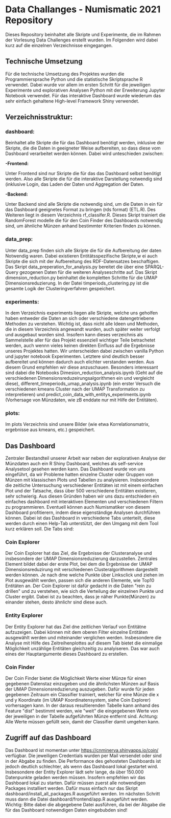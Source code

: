# Data Challanges - Numismatic 2021 Repository
Dieses Repository beinhaltet alle Skripte und Experimente, die im Rahmen der Vorlesung Data Challenges erstellt wurden. Im Folgenden wird dabei kurz auf die einzelnen Verzeichnisse eingegangen.

## Technische Umsetzung
Für die technische Umsetzung des Projektes wurden die Programmiersprache Python und die statistische Skriptsprache R verwendet. Dabei wurde vor allem im ersten Schritt für die jeweiligen Experimente und explorativen Analysen Python mit der Erweiterung Jupyter Notebook verwendet. Für das interaktive Dashboard wurde wiederum das sehr einfach gehaltene High-level Framework Shiny verwendet. 

## Verzeichnisstruktur:

### dashboard:
Beinhaltet alle Skripte die für das Dashboard benötigt werden, inklusive der Skripte, die die Daten in geeigneter Weise aufbereiten, so dass diese vom Dashboard verarbeitet werden können. Dabei wird unteschieden zwischen:

**-Frontend:**

Unter Frontend sind nur Skripte die für das das Dashboard selbst benötigt werden. Also alle Skripte die für die interaktive Darstellung notwendig sind (inklusive Login, das Laden der Daten und Aggregation der Daten.

**-Backend:**

Unter Backend sind alle Skripte die notwendig sind, um die Daten in ein für das Dashboard geeignetes Format zu bringen (rds format) (ETL.R). Des Weiteren liegt in diesem Verzeichnis rf_classifer.R. Dieses Skript trainiert die RandomForest modelle die für den Coin Finder des Dashboards notwendig sind, um ähnliche Münzen anhand bestimmter Kriterien finden zu können.
### data_prep:
Unter data_prep finden sich alle Skripte die für die Aufbereitung der daten Notwendig waren. Dabei existieren Entitätsspezifische Skripte,w ei auch Skripte die sich mit der Aufbereitung des RDF-Datensatzes beschaftigen. Das Skript data_preperation_for_analysis.py bereitet die über eine SPARQL-Query gezogenen Daten für die weiteren Analyseschritte auf. Das Skript dimension_reduction.py beinhaltet die kompletten Schritte für die UMAP Dimensionsreduzierung. In der Datei timperiods_clustering.py ist die gesamte Logik der Clusteringverfahren gespeichert.
### experiments:
In dem Verzeichnis experiments liegen alle Skripte, welche uns geholfen haben entweder die Daten an sich oder verschiedene datengetriebene Methoden zu verstehen. Wichtig ist, dass nicht alle Ideen und Methoden, die in diesem Verzeichnis angewandt wurden, auch später weiter verfolgt und ausgebaut worden sind. Insofern kann dieses verzeichnis als Sammelstelle aller für das Projekt essenziell wichtiger Teile betrachetet werden, auch wennn vieles keinen direkten Einfluss auf die Ergebnisse unseres Projektes hatten. Wir unterscheiden dabei zwischen vanilla Python und jupyter notebook Experimenten. Letztere sind deutlich besser aufbereitet und können dadurch auch elichter verstanden werden. Aus diesem Grund empfehlen wir diese anzuschauen. Besonders interessant sind dabei die Notebooks Dimesion_reduction_analysis.ipynb (Geht auf die verschiedenen Dimensionsreduzeirungsalgorithmen ein und vergleicht diese), different_timeperiods_umap_analysis.ipynb (ein erster Versuch die verschiedenen kmeans Cluster nach der UMAP Transformation zu interpretieren) und predict_coin_data_with_entitys_experiments.ipynb (Vorhersage von Münzdaten, wie zB enddate nur mit Hilfe der Entitäten).
### plots:
Im plots Verzeichnis sind unsere Bilder (wie etwa Korrelationsmatrix, ergebnisse aus kmeans, etc.) gespeichert.

## Das Dashboard
Zentraler Bestandteil unserer Arbeit war neben der explorativen Analyse der Münzdaten auch ein R Shiny Dashboard, welches als self-service Analysetool gesehen werden kann. Das Dashboard wurde von uns eingeführt, da wir Probleme hatten einzelne Cluster oder Gruppen von Münzen mit klassischen Plots und Tabellen zu analysieren. Insbesondere die zeitliche Untersuchung verschiedener Entitäten ist mit einem einfachen Plot und der Tatsache, dass über 500 verschiedene Entitäten existieren, sehr schwierig. Aus diesen Gründen haben wir uns dazu entschieden ein einfaches dashboard mit interaktiven Elementen und verschiedenen Filtern zu programmieren. Eventuell können auch Numismatiker von diesem Dashboard profitierern, indem diese eigenständige Analysen durchführen können. Dabei ist das Dashboard in verschiedene Tabs unterteilt, diese werden durch einen Help-Tab unterstützt, der  den Umgang mit dem Tool kurz erklären soll. Die Tabs sind:
### Coin Explorer
Der Coin Explorer hat das Ziel, die Ergebnisse der Clusteranalyse und insbesondere der UMAP Dimensionsreduzierung darzustellen. Zentrales Element bildet dabei der erste Plot, bei dem die Ergebnisse der UMAP Dimensionsreduzirung mit verschiedenen Clusteralgorithmen dargestellt werden können. Je nach dme welche Punkte über Linksclick und ziehen im Plot ausgewählt werden, passen sich die anderen Elemente, wie Top10 Entitäten an. Der Coin Explorer ist dafür gedacht in die Daten "rein zu drillen" und zu verstehen, wie sich die Verteilung der einzelnen Punkte und Cluster ergibt. Dabei ist zu beachten, dass je näher Punkte(Münzen) zu einander stehen, desto ähnlichr sind diese auch.
### Entity Explorer
Der Entity Explorer hat das Ziel dne zeitlichen Verlauf von Entitätne aufzuzeigen. Dabei können mit dem oberen Filter einzelne Entitäten ausgewählt werden und miteinander verglichen werden. Insbesondere die Analyse mit Hilfe des Zeitreihenplottes auf diesem Tab bietet die einmalige Möglichkeit unzählige Entitäten gleichzeitig zu analyiseren. Das war auch eines der Hauptargumente dieses Dashboard zu erstellen.
### Coin Finder
Der Coin Finder bietet die Möglichkeit Werte einer Münze für einen gegebenen Datenstaz einzugeben und die ähnlichsten Münzen auf Basis der UMAP Dimensionsreduzierung auszugeben. Dafür wurde für jeden gegebenen Zeitraum ein Classifier trainiert, welcher für eine Münze die x und y Koordinate (im UMAP Koordinatensystem, siehe Coin Explorer) vorhersagen kann. In der daraus resultierenden Tabelle kann anhand des Feature "dist" bestimmt werden, wie "weit" die eingegebenen Werte von der jeweiligen in der Tabelle aufgeführten Münze entfernt sind. Achtung: Alle Werte müssen gefüllt sein, damit der Classifier damit umgehen kann.
## Zugriff auf das Dashboard
Das Dashboard ist momentan unter https://cnminerva.shinyapps.io/coin/ verfügbar. Die jeweiligen Credentials wurden per Mail versendet oder sind in der Abgabe zu finden.
Die Performance des gehosteten Dashboards ist jedoch deutlich schlechter, als wenn das Dashboard lokal gestartet wird. Insbesondere der Entity Explorer lädt sehr lange, da über 150.000 Datenpunkte geladen werden müssen. Insofern empfehlen wir das Dashboard lokal zu starten. Dafür müssen zuerst alle notwendigen Packages installiert werden. Dafür muss einfach nur das Skript dashboard/install_all_packages.R ausgeführt werden. Im nächsten Schritt muss dann die Datei dashboard/frontend/app.R ausgeführt werden. Wichtig: Bitte dabei die abgegebene Datei ausführen, da bei der Abgabe die für das Dashboard notwendigen Daten eingebubden sind!



